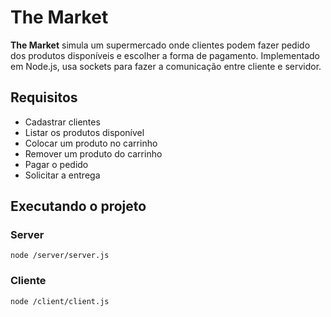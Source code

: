 # The Market

**The Market** simula um supermercado onde clientes podem fazer pedido dos produtos disponíveis e escolher a forma de pagamento.
Implementado em Node.js, usa sockets para fazer a comunicação entre cliente e servidor.

## Requisitos
- Cadastrar clientes
- Listar os produtos disponível
- Colocar um produto no carrinho
- Remover um produto do carrinho
- Pagar o pedido
- Solicitar a entrega

## Executando o projeto
### Server
```
node /server/server.js
```
### Cliente

```
node /client/client.js
```